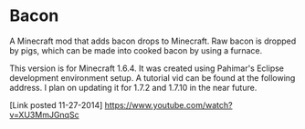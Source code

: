 Bacon
=====

A Minecraft mod that adds bacon drops to Minecraft. Raw bacon is dropped by pigs, which can be made into cooked bacon by using a furnace.

This version is for Minecraft 1.6.4. It was created using Pahimar's Eclipse development environment setup. A tutorial vid can be found at the following address. I plan on updating it for 1.7.2 and 1.7.10 in the near future.

[Link posted 11-27-2014]
https://www.youtube.com/watch?v=XU3MmJGnqSc
